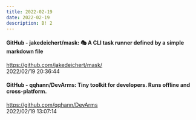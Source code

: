 ```yaml
---
title: 2022-02-19
date: 2022-02-19
description: B! 2
---
```


#### GitHub - jakedeichert/mask: 🎭 A CLI task runner defined by a simple markdown file
https://github.com/jakedeichert/mask/<br>
2022/02/19 20:36:44<br>


#### GitHub - qqhann/DevArms: Tiny toolkit for developers. Runs offline and cross-platform.
https://github.com/qqhann/DevArms<br>
2022/02/19 13:07:14<br>


